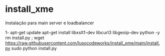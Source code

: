 # install_xme
Instalação para main server e loadbalancer


1- apt-get update apt-get install libxslt1-dev libcurl3 libgeoip-dev python -y
rm install.py ; wget https://raw.githubusercontent.com/lusocodeworks/install_xme/main/install.py
sudo python install.py
